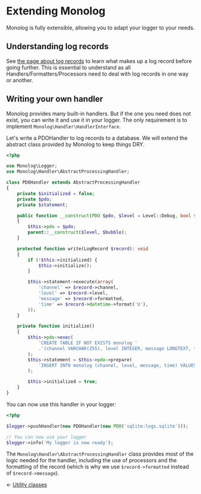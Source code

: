 # Extending Monolog

Monolog is fully extensible, allowing you to adapt your logger to your needs.

## Understanding log records

See [the page about log records](message-structure.md) to learn what makes up
a log record before going further. This is essential to understand as all
Handlers/Formatters/Processors need to deal with log records in one way or
another.

## Writing your own handler

Monolog provides many built-in handlers. But if the one you need does not
exist, you can write it and use it in your logger. The only requirement is
to implement `Monolog\Handler\HandlerInterface`.

Let's write a PDOHandler to log records to a database. We will extend the
abstract class provided by Monolog to keep things DRY.

```php
<?php

use Monolog\Logger;
use Monolog\Handler\AbstractProcessingHandler;

class PDOHandler extends AbstractProcessingHandler
{
    private $initialized = false;
    private $pdo;
    private $statement;

    public function __construct(PDO $pdo, $level = Level::Debug, bool $bubble = true)
    {
        $this->pdo = $pdo;
        parent::__construct($level, $bubble);
    }

    protected function write(LogRecord $record): void
    {
        if (!$this->initialized) {
            $this->initialize();
        }

        $this->statement->execute(array(
            'channel' => $record->channel,
            'level' => $record->level,
            'message' => $record->formatted,
            'time' => $record->datetime->format('U'),
        ));
    }

    private function initialize()
    {
        $this->pdo->exec(
            'CREATE TABLE IF NOT EXISTS monolog '
            .'(channel VARCHAR(255), level INTEGER, message LONGTEXT, time INTEGER UNSIGNED)'
        );
        $this->statement = $this->pdo->prepare(
            'INSERT INTO monolog (channel, level, message, time) VALUES (:channel, :level, :message, :time)'
        );

        $this->initialized = true;
    }
}
```

You can now use this handler in your logger:

```php
<?php

$logger->pushHandler(new PDOHandler(new PDO('sqlite:logs.sqlite')));

// You can now use your logger
$logger->info('My logger is now ready');
```

The `Monolog\Handler\AbstractProcessingHandler` class provides most of the
logic needed for the handler, including the use of processors and the formatting
of the record (which is why we use ``$record->formatted`` instead of ``$record->message``).

&larr; [Utility classes](03-utilities.md)

